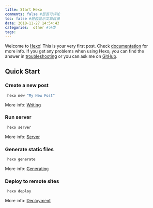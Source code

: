 ```yaml
---
title: Start Hexo
comments: false #是否可评论
toc: false #是否显示文章目录
date: 2018-11-27 14:54:43
categories:  other #分类
tags:
---
```

Welcome to [Hexo](https://hexo.io/)! This is your very first post. Check [documentation](https://hexo.io/docs/) for more info. If you get any problems when using Hexo, you can find the answer in [troubleshooting](https://hexo.io/docs/troubleshooting.html) or you can ask me on [GitHub](https://github.com/hexojs/hexo/issues).

## Quick Start

### Create a new post

``` bash
 hexo new "My New Post"
```

More info: [Writing](https://hexo.io/docs/writing.html)

### Run server

``` bash
 hexo server
```

More info: [Server](https://hexo.io/docs/server.html)

### Generate static files

``` bash
 hexo generate
```

More info: [Generating](https://hexo.io/docs/generating.html)

### Deploy to remote sites

``` bash
 hexo deploy
```

More info: [Deployment](https://hexo.io/docs/deployment.html)
